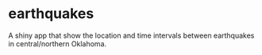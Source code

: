 # earthquakes
A shiny app that show the location and time intervals between earthquakes in central/northern Oklahoma.
